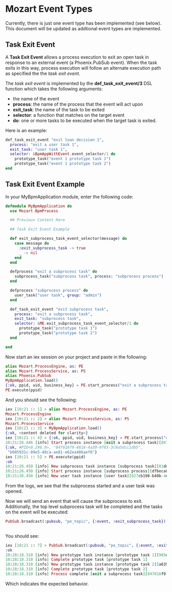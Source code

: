 # Mozart Event Types

Currently, there is just one event type has been implemented (see below). This document will be updated as addtional event types are implemented.

## Task Exit Event

A **Task Exit Event** allows a process execution to exit an open task in response to an external event (a Phoenix.PubSub event). When the task exits in this way, process execution will follow an alternate execution path as specified the the *task exit event*.

The *task exit event* is implemented by the **def_task_exit_event/3** DSL function which takes the following arguments:

  * the name of the event
  * **process**: the name of the process that the event will act upon
  * **exit_task**: the name of the task to be exited
  * **selector**: a function that matches on the target event
  * **do**: one or more tasks to be executed when the target task is exited.
  
  Here is an example:

  ```elixir
  def_task_exit_event "exit loan decision 1",
    process: "exit a user task 1",
    exit_task: "user task 1",
    selector: &BpmAppWithEvent.event_selector/1 do
      prototype_task("event 1 prototype task 1")
      prototype_task("event 1 prototype task 2")
  end
  ```

## Task Exit Event Example


In your MyBpmApplication module, enter the following code:

```elixir
defmodule MyBpmApplication do
  use Mozart.BpmProcess

  ## Previous Content Here

  ## Task Exit Event Example

  def exit_subprocess_task_event_selector(message) do
    case message do
      :exit_subprocess_task -> true
      _ -> nil
    end
  end

  defprocess "exit a subprocess task" do
    subprocess_task("subprocess task", process: "subprocess process")
  end

  defprocess "subprocess process" do
    user_task("user task", group: "admin")
  end

  def_task_exit_event "exit subprocess task",
    process: "exit a subprocess task",
    exit_task: "subprocess task",
    selector: &ME.exit_subprocess_task_event_selector/1 do
      prototype_task("prototype task 1")
      prototype_task("prototype task 2")
  end

end

```

Now start an iex session on your project and paste in the following:

```elixir
alias Mozart.ProcessEngine, as: PE
alias Mozart.ProcessService, as: PS
alias Phoenix.PubSub
MyBpmApplication.load()
{:ok, ppid, uid, business_key} = PE.start_process("exit a subprocess task", %{})
PE.execute(ppid)

```

And you should see the following:

```elixir
iex [10:21 :: 1] > alias Mozart.ProcessEngine, as: PE
Mozart.ProcessEngine
iex [10:21 :: 2] > alias Mozart.ProcessService, as: PS
Mozart.ProcessService
iex [10:21 :: 3] > MyBpmApplication.load()
{:ok, <content deleted for clarity>}
iex [10:21 :: 4] > {:ok, ppid, uid, business_key} = PE.start_process("exit a subprocess task", %{})
10:21:26.446 [info] Start process instance [exit a subprocess task][847016f9-4818-4a30-9f65-3c9a5dcc1db5]
{:ok, #PID<0.296.0>, "847016f9-4818-4a30-9f65-3c9a5dcc1db5",
 "b085931c-89e5-48ca-ae81-e62ea486aef6"}
iex [10:21 :: 5] > PE.execute(ppid)
:ok
10:21:26.450 [info] New subprocess task instance [subprocess task][01dd052c-6cf2-4b95-b2b8-69418f3aa332]
10:21:26.450 [info] Start process instance [subprocess process][df6eca80-8c08-48ff-86cc-d825e8d7375f]
10:21:26.450 [info] New user task instance [user task][827cb198-b40b-4e78-8c80-39a5cbe56a6e]
```

From the logs, we see that the subprocess started and a user task was opened.

Now we will send an event that will cause the subprocess to exit. Additionally, the top level subprocess task will be completed and the tasks on the event will be executed:

```elixir
PubSub.broadcast(:pubsub, "pe_topic", {:event, :exit_subprocess_task})
    
```

You should see:

```elixir
iex [10:21 :: 7] > PubSub.broadcast(:pubsub, "pe_topic", {:event, :exit_subprocess_task})
:ok
10:28:18.310 [info] New prototype task instance [prototype task 1][985d41a3-3e5c-469a-847b-7295a6d405c0]
10:28:18.310 [info] Complete prototype task [prototype task 1]
10:28:18.310 [info] New prototype task instance [prototype task 2][a6394485-3a7f-464f-9a47-3463b6bf87be]
10:28:18.310 [info] Complete prototype task [prototype task 2]
10:28:18.310 [info] Process complete [exit a subprocess task][847016f9-4818-4a30-9f65-3c9a5dcc1db5]
```

Which indicates the expected behavior.